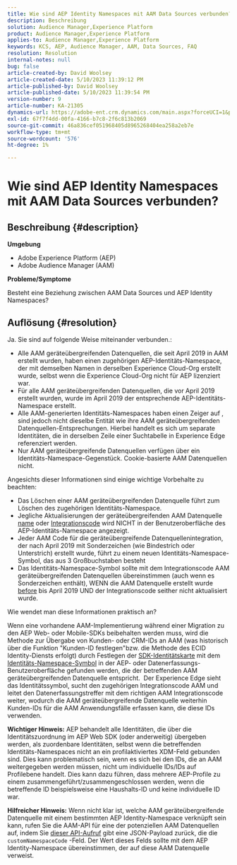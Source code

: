 ```yaml
---
title: Wie sind AEP Identity Namespaces mit AAM Data Sources verbunden?
description: Beschreibung
solution: Audience Manager,Experience Platform
product: Audience Manager,Experience Platform
applies-to: Audience Manager,Experience Platform
keywords: KCS, AEP, Audience Manager, AAM, Data Sources, FAQ
resolution: Resolution
internal-notes: null
bug: false
article-created-by: David Woolsey
article-created-date: 5/10/2023 11:39:12 PM
article-published-by: David Woolsey
article-published-date: 5/10/2023 11:39:54 PM
version-number: 9
article-number: KA-21305
dynamics-url: https://adobe-ent.crm.dynamics.com/main.aspx?forceUCI=1&pagetype=entityrecord&etn=knowledgearticle&id=8306bedd-8bef-ed11-8849-6045bd006b3d
exl-id: 67f7f4dd-00fa-4166-b7c8-2f6c813b2069
source-git-commit: 46a836cef051968405d8965268404ea258a2eb7e
workflow-type: tm+mt
source-wordcount: '576'
ht-degree: 1%

---
```


# Wie sind AEP Identity Namespaces mit AAM Data Sources verbunden?

## Beschreibung {#description}


<b>Umgebung</b>

- Adobe Experience Platform (AEP)
- Adobe Audience Manager (AAM)


<b>Probleme/Symptome</b>

Besteht eine Beziehung zwischen AAM Data Sources und AEP Identity Namespaces?


## Auflösung {#resolution}


Ja. Sie sind auf folgende Weise miteinander verbunden.:

- Alle AAM geräteübergreifenden Datenquellen, die seit April 2019 in AAM erstellt wurden, haben einen zugehörigen AEP-Identitäts-Namespace, der mit demselben Namen in derselben Experience Cloud-Org erstellt wurde, selbst wenn die Experience Cloud-Org nicht für AEP lizenziert war.
- Für alle AAM geräteübergreifenden Datenquellen, die vor April 2019 erstellt wurden, wurde im April 2019 der entsprechende AEP-Identitäts-Namespace erstellt.
- Alle AAM-generierten Identitäts-Namespaces haben einen Zeiger auf , sind jedoch nicht dieselbe Entität wie ihre AAM geräteübergreifenden Datenquellen-Entsprechungen. Hierbei handelt es sich um separate Identitäten, die in derselben Zeile einer Suchtabelle in Experience Edge referenziert werden.
- Nur AAM geräteübergreifende Datenquellen verfügen über ein Identitäts-Namespace-Gegenstück. Cookie-basierte AAM Datenquellen nicht.


Angesichts dieser Informationen sind einige wichtige Vorbehalte zu beachten:

- Das Löschen einer AAM geräteübergreifenden Datenquelle führt zum Löschen des zugehörigen Identitäts-Namespace.
- Jegliche Aktualisierungen der geräteübergreifenden AAM Datenquelle <u>name</u> oder <u>Integrationscode</u> wird NICHT in der Benutzeroberfläche des AEP-Identitäts-Namespace angezeigt.
- Jeder AAM Code für die geräteübergreifende Datenquellenintegration, der nach April 2019 mit Sonderzeichen (wie Bindestrich oder Unterstrich) erstellt wurde, führt zu einem neuen Identitäts-Namespace-Symbol, das aus 3 Großbuchstaben besteht
- Das Identitäts-Namespace-Symbol sollte mit dem Integrationscode AAM geräteübergreifenden Datenquellen übereinstimmen (auch wenn es Sonderzeichen enthält), WENN die AAM Datenquelle erstellt wurde <u>before</u> bis April 2019 UND der Integrationscode seither nicht aktualisiert wurde.


Wie wendet man diese Informationen praktisch an?

Wenn eine vorhandene AAM-Implementierung während einer Migration zu den AEP Web- oder Mobile-SDKs beibehalten werden muss, wird die Methode zur Übergabe von Kunden- oder CRM-IDs an AAM (was historisch über die Funktion &quot;Kunden-ID festlegen&quot;bzw. die Methode des ECID Identity-Diensts erfolgt) durch Festlegen der [SDK-Identitätskarte](https://experienceleague.adobe.com/docs/experience-platform/edge/identity/overview.html?lang=en) mit dem <u>Identitäts-Namespace-Symbol</u> in der AEP- oder Datenerfassungs-Benutzeroberfläche gefunden werden, die der betreffenden AAM geräteübergreifenden Datenquelle entspricht.  Der Experience Edge sieht das Identitätssymbol, sucht den zugehörigen Integrationscode AAM und leitet den Datenerfassungstreffer mit dem richtigen AAM Integrationscode weiter, wodurch die AAM geräteübergreifende Datenquelle weiterhin Kunden-IDs für die AAM Anwendungsfälle erfassen kann, die diese IDs verwenden.

<b>Wichtiger Hinweis:</b> AEP behandelt alle Identitäten, die über die Identitätszuordnung im AEP Web SDK (oder anderweitig) übergeben werden, als zuordenbare Identitäten, selbst wenn die betreffenden Identitäts-Namespaces nicht an ein profilaktiviertes XDM-Feld gebunden sind. Dies kann problematisch sein, wenn es sich bei den IDs, die an AAM weitergegeben werden müssen, nicht um individuelle IDs/IDs auf Profilebene handelt. Dies kann dazu führen, dass mehrere AEP-Profile zu einem zusammengeführt/zusammengeschlossen werden, wenn die betreffende ID beispielsweise eine Haushalts-ID und keine individuelle ID war.

<b>Hilfreicher Hinweis:</b> Wenn nicht klar ist, welche AAM geräteübergreifende Datenquelle mit einem bestimmten AEP Identity-Namespace verknüpft sein kann, rufen Sie die AAM-API für eine der potenziellen AAM Datenquellen auf, indem Sie [dieser API-Aufruf](https://bank.demdex.com/portal/api/v1/openapi.yaml) gibt eine JSON-Payload zurück, die die `customNamespaceCode` -Feld. Der Wert dieses Felds sollte mit dem AEP Identity-Namespace übereinstimmen, der auf diese AAM Datenquelle verweist.
